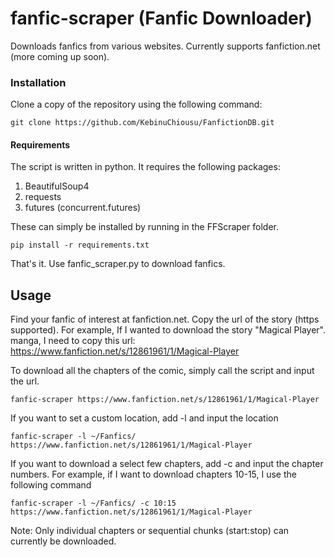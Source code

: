 # fanfic-scraper (Fanfic Downloader)
Downloads fanfics from various websites.
Currently supports fanfiction.net (more coming up soon).

### Installation

Clone a copy of the repository using the following command:

```
git clone https://github.com/KebinuChiousu/FanfictionDB.git
```

#### Requirements
The script is written in python. It requires the following packages:
1. BeautifulSoup4
2. requests
3. futures (concurrent.futures)

These can simply be installed by running in the FFScraper folder.
```
pip install -r requirements.txt
```

That's it. Use fanfic_scraper.py to download fanfics.

## Usage

Find your fanfic of interest at fanfiction.net. Copy the url of the story (https supported).
For example, If I wanted to download the story "Magical Player".  manga, I need to copy this url:
https://www.fanfiction.net/s/12861961/1/Magical-Player

To download all the chapters of the comic, simply call the script and input the url.
```
fanfic-scraper https://www.fanfiction.net/s/12861961/1/Magical-Player
```

If you want to set a custom location, add -l and input the location
```
fanfic-scraper -l ~/Fanfics/ https://www.fanfiction.net/s/12861961/1/Magical-Player
```

If you want to download a select few chapters, add -c and input the chapter numbers.
For example, if I want to download chapters 10-15, I use the following command

```
fanfic-scraper -l ~/Fanfics/ -c 10:15 https://www.fanfiction.net/s/12861961/1/Magical-Player
```
Note: Only individual chapters or sequential chunks (start:stop) can currently be downloaded.
